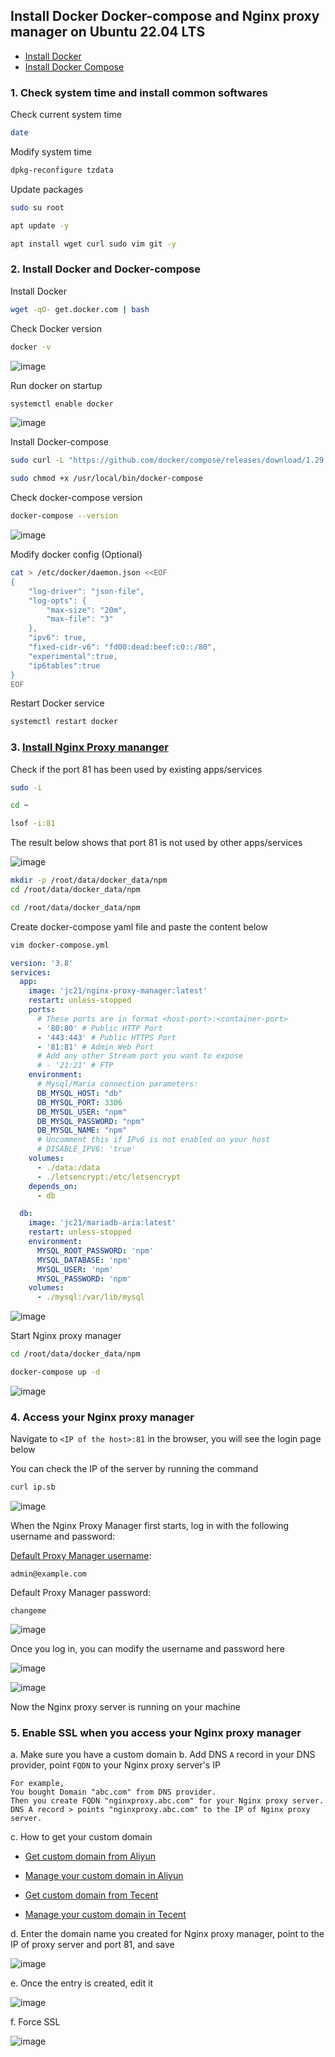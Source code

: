 ## Install Docker Docker-compose and Nginx proxy manager on Ubuntu 22.04 LTS

* [Install Docker](https://docs.docker.com/get-docker/)
* [Install Docker Compose](https://docs.docker.com/compose/install/)

### 1. Check system time and install common softwares

Check current system time
```sh
date
```

Modify system time
```sh
dpkg-reconfigure tzdata
```

Update packages
```sh
sudo su root
```
```sh
apt update -y
```
```sh
apt install wget curl sudo vim git -y
```

### 2. Install Docker and Docker-compose

Install Docker
```sh
wget -qO- get.docker.com | bash
```

Check Docker version
```sh
docker -v
```
![image](https://user-images.githubusercontent.com/96930989/230719938-10a528b8-68cd-4a11-9172-5cbc98d6ff7b.png)

Run docker on startup
```sh
systemctl enable docker
```
![image](https://user-images.githubusercontent.com/96930989/230719879-554236b9-4705-4695-b234-1be2ea7bfa65.png)

Install Docker-compose
```sh
sudo curl -L "https://github.com/docker/compose/releases/download/1.29.2/docker-compose-$(uname -s)-$(uname -m)" -o /usr/local/bin/docker-compose
```

```sh
sudo chmod +x /usr/local/bin/docker-compose
```

Check docker-compose version
```sh
docker-compose --version
```
![image](https://user-images.githubusercontent.com/96930989/230719965-556ed99e-5aef-4f9c-91ee-1854db78d7c2.png)

Modify docker config (Optional)
```sh
cat > /etc/docker/daemon.json <<EOF
{
    "log-driver": "json-file",
    "log-opts": {
        "max-size": "20m",
        "max-file": "3"
    },
    "ipv6": true,
    "fixed-cidr-v6": "fd00:dead:beef:c0::/80",
    "experimental":true,
    "ip6tables":true
}
EOF
```

Restart Docker service
```sh
systemctl restart docker
```

### 3. [Install Nginx Proxy mananger](https://nginxproxymanager.com/setup/#running-the-app)

Check if the port 81 has been used by existing apps/services
```sh
sudo -i
```
```sh
cd ~
```
```sh
lsof -i:81
```

The result below shows that port 81 is not used by other apps/services

![image](https://user-images.githubusercontent.com/96930989/230721022-393ef763-da1d-42eb-96e3-578e68e73c88.png)

```sh
mkdir -p /root/data/docker_data/npm
cd /root/data/docker_data/npm
```

```sh
cd /root/data/docker_data/npm
```

Create docker-compose yaml file and paste the content below
```sh
vim docker-compose.yml
```

```yml
version: '3.8'
services:
  app:
    image: 'jc21/nginx-proxy-manager:latest'
    restart: unless-stopped
    ports:
      # These ports are in format <host-port>:<container-port>
      - '80:80' # Public HTTP Port
      - '443:443' # Public HTTPS Port
      - '81:81' # Admin Web Port
      # Add any other Stream port you want to expose
      # - '21:21' # FTP
    environment:
      # Mysql/Maria connection parameters:
      DB_MYSQL_HOST: "db"
      DB_MYSQL_PORT: 3306
      DB_MYSQL_USER: "npm"
      DB_MYSQL_PASSWORD: "npm"
      DB_MYSQL_NAME: "npm"
      # Uncomment this if IPv6 is not enabled on your host
      # DISABLE_IPV6: 'true'
    volumes:
      - ./data:/data
      - ./letsencrypt:/etc/letsencrypt
    depends_on:
      - db

  db:
    image: 'jc21/mariadb-aria:latest'
    restart: unless-stopped
    environment:
      MYSQL_ROOT_PASSWORD: 'npm'
      MYSQL_DATABASE: 'npm'
      MYSQL_USER: 'npm'
      MYSQL_PASSWORD: 'npm'
    volumes:
      - ./mysql:/var/lib/mysql
```

![image](https://user-images.githubusercontent.com/96930989/230720788-21e84c90-f00b-4af9-be7a-821491c87fcb.png)


Start Nginx proxy manager
```sh
cd /root/data/docker_data/npm
```

```sh
docker-compose up -d
```

![image](https://user-images.githubusercontent.com/96930989/230721110-310bb4d0-27c6-4e7d-9490-aacbf214c03e.png)

### 4. Access your Nginx proxy manager

Navigate to `<IP of the host>:81` in the browser, you will see the login page below

You can check the IP of the server by running the command
```sh
curl ip.sb
```

![image](https://user-images.githubusercontent.com/96930989/227771882-61e526f2-8145-40b3-8940-3fcf367c93e4.png)

When the Nginx Proxy Manager first starts, log in with the following username and password:

[Default Proxy Manager username](https://nginxproxymanager.com/setup/#default-administrator-user): 
```
admin@example.com
```

Default Proxy Manager password: 
```
changeme
```
![image](https://user-images.githubusercontent.com/96930989/227784662-49396ef1-0092-4a6c-9cd3-177022e58eb9.png)

Once you log in, you can modify the username and password here

![image](https://user-images.githubusercontent.com/96930989/227771973-4e327ca0-8c46-47a4-ac0b-2e1dee7bbeeb.png)

![image](https://user-images.githubusercontent.com/96930989/230721353-497789dc-fa4b-431a-bbf1-5d1ec9bb4795.png)

Now the Nginx proxy server is running on your machine

### 5. Enable SSL when you access your Nginx proxy manager

a. Make sure you have a custom domain
b. Add DNS `A` record in your DNS provider, point `FQDN` to your Nginx proxy server's IP
```
For example,
You bought Domain "abc.com" from DNS provider.
Then you create FQDN "nginxproxy.abc.com" for your Nginx proxy server.
DNS A record > points "nginxproxy.abc.com" to the IP of Nginx proxy server.
```
c. How to get your custom domain
* [Get custom domain from Aliyun](https://wanwang.aliyun.com/domain/)

* [Manage your custom domain in Aliyun](https://account.aliyun.com/login/login.htm?oauth_callback=http%3A%2F%2Fdc.console.aliyun.com%2Fnext%2Findex%3Fspm%3D5176.2020520207.recommends.ddomain.606c4c12SpdlTJ#/domain/list/all-domain)

* [Get custom domain from Tecent](https://cloud.tencent.com/act/pro/domain_sales?fromSource=gwzcw.6927084.6927084.6927084&utm_medium=cpc&utm_id=gwzcw.6927084.6927084.6927084&bd_vid=11313871833741623980)

* [Manage your custom domain in Tecent](https://cloud.tencent.com/login?s_url=https%3A%2F%2Fconsole.cloud.tencent.com%2Flighthouse%2Fdomain%2Findex%3Frid%3D1)

d. Enter the domain name you created for Nginx proxy manager, point to the IP of proxy server and port 81, and save

![image](https://user-images.githubusercontent.com/96930989/230773897-1bbc6bf5-6f20-40a3-a668-f369c4468b4d.png)

e. Once the entry is created, edit it

![image](https://user-images.githubusercontent.com/96930989/230773954-83f02744-588b-4266-9fb2-2d7390afde7d.png)

f. Force SSL

![image](https://user-images.githubusercontent.com/96930989/231041571-e31df3aa-20b9-4d8f-9d94-99d2141a07fa.png)
